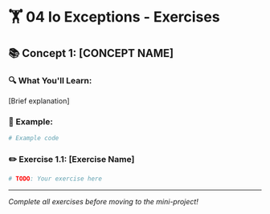 # 🏋️ 04 Io Exceptions - Exercises

## 📚 Concept 1: [CONCEPT NAME]

### 🔍 What You'll Learn:
[Brief explanation]

### 📖 Example:
```python
# Example code
```

### ✏️ Exercise 1.1: [Exercise Name]
```python
# TODO: Your exercise here
```

---

*Complete all exercises before moving to the mini-project!*
